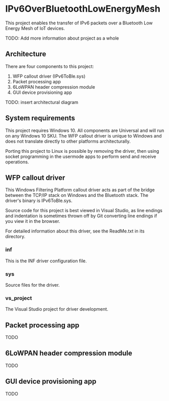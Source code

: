 # IPv6OverBluetoothLowEnergyMesh

This project enables the transfer of IPv6 packets over a Bluetooth Low Energy Mesh of IoT devices.

TODO: Add more information about project as a whole

## Architecture

There are four components to this project:

1. WFP callout driver (IPv6ToBle.sys)
2. Packet processing app
3. 6LoWPAN header compression module
4. GUI device provisioning app

TODO: insert architectural diagram

## System requirements

This project requires Windows 10. All components are Universal and will run on any Windows 10 SKU. The WFP callout driver is unique to Windows and does not translate directly to other platforms architecturally.

Porting this project to Linux is possible by removing the driver, then using socket programming in the usermode apps to perform send and receive operations.

## WFP callout driver

This Windows Filtering Platform callout driver acts as part of the bridge between the TCP/IP stack on Windows and the Bluetooth stack. The driver's binary is IPv6ToBle.sys.

Source code for this project is best viewed in Visual Studio, as line endings and indentation is sometimes thrown off by Git converting line endings if you view it in the browser.

For detailed information about this driver, see the ReadMe.txt in its directory.

### inf

This is the INF driver configuration file.

### sys

Source files for the driver.

### vs_project

The Visual Studio project for driver development.

## Packet processing app

TODO

## 6LoWPAN header compression module

TODO

## GUI device provisioning app

TODO